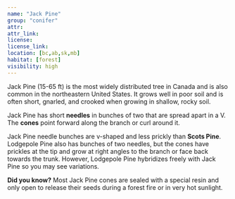 ```yaml
--- 
name: "Jack Pine"
group: "conifer"
attr: 
attr_link: 
license: 
license_link: 
location: [bc,ab,sk,mb]
habitat: [forest]
visibility: high 
---
```

Jack Pine (15-65 ft) is the most widely distributed tree in Canada and is also common in the northeastern United States. It grows well in poor soil and is often short, gnarled, and crooked when growing in shallow, rocky soil.

Jack Pine has short **needles** in bunches of two that are spread apart in a V. The **cones** point forward along the branch or curl around it.

Jack Pine needle bunches are v-shaped and less prickly than **Scots Pine**. Lodgepole Pine also has bunches of two needles, but the cones have prickles at the tip and grow at right angles to the branch or face back towards the trunk. However, Lodgepole Pine hybridizes freely with Jack Pine so you may see variations.

**Did you know?** Most Jack Pine cones are sealed with a special resin and only open to release their seeds during a forest fire or in very hot sunlight.
